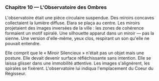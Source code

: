 ### Chapitre 10 — L'Observatoire des Ombres
L'observatoire était une pièce circulaire suspendue. Des miroirs concaves collectaient la lumière diffuse. Elara se plaça au centre. Les miroirs projetaient des images inversées de la ville : les zones de cohérence formaient un motif spiralé. Une silhouette apparut dans un miroir — pas la sienne. Une version d'elle-même, yeux clos, respirant un son qu'elle ne pouvait entendre.

Elle comprit que le « Miroir Silencieux » n'était pas un objet mais une posture. Elle devait devenir surface réfléchissante sans intention. Elle se laissa glisser dans une immobilité attentive. Les images s'alignèrent, les spirales se fixèrent. L'observatoire lui indiqua l'emplacement du Coeur du Régisseur.
